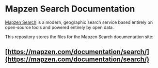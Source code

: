 # Mapzen Search Documentation

[Mapzen Search](https://mapzen.com/projects/search) is a modern, geographic search service based entirely on open-source tools and powered entirely by open data.

This repository stores the files for the Mapzen Search documentation site:

## [https://mapzen.com/documentation/search/](https://mapzen.com/documentation/search/)
